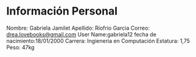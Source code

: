 # Información Personal

Nombre: Gabriela Jamilet
Apellido: Riofrio Garcia
Correo: drea.lovebooks@gmail.com
User Name:gabriela12
fecha de nacimiento:18/01/2000
Carrera: Ingieneria en Computación
Estatura: 1,75
Peso: 47kg
